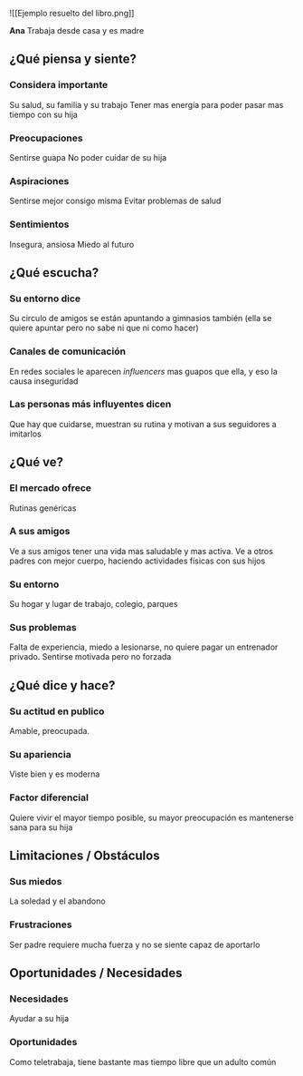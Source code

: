 ![[Ejemplo resuelto del libro.png]]

**Ana**
Trabaja desde casa y es madre


## ¿Qué piensa y siente?

### Considera importante
Su salud, su familia y su trabajo
Tener mas energía para poder pasar mas tiempo con su hija

### Preocupaciones
Sentirse guapa
No poder cuidar de su hija

### Aspiraciones
Sentirse mejor consigo misma
Evitar problemas de salud

### Sentimientos
Insegura, ansiosa
Miedo al futuro


## ¿Qué escucha?

### Su entorno dice
Su circulo de amigos se están apuntando a gimnasios también (ella se quiere apuntar pero no sabe ni que ni como hacer)

### Canales de comunicación
En redes sociales le aparecen *influencers* mas guapos que ella, y eso la causa inseguridad

### Las personas más influyentes dicen
Que hay que cuidarse, muestran su rutina y motivan a sus seguidores a imitarlos

## ¿Qué ve?


### El mercado ofrece
Rutinas genéricas 

### A sus amigos
Ve a sus amigos tener una vida mas saludable y mas activa.
Ve a otros padres con mejor cuerpo, haciendo actividades físicas con sus hijos

### Su entorno
Su hogar y lugar de trabajo, colegio, parques

### Sus problemas
Falta de experiencia, miedo a lesionarse, no quiere pagar un entrenador privado. Sentirse motivada pero no forzada

## ¿Qué dice y hace?

### Su actitud en publico
Amable, preocupada.

### Su apariencia
Viste bien y es moderna

### Factor diferencial
Quiere vivir el mayor tiempo posible, su mayor preocupación es mantenerse sana para su hija


## Limitaciones / Obstáculos
### Sus miedos
La soledad y el abandono

### Frustraciones
Ser padre requiere mucha fuerza y no se siente capaz de aportarlo

## Oportunidades / Necesidades

### Necesidades
Ayudar a su hija

### Oportunidades
Como teletrabaja, tiene bastante mas tiempo libre que un adulto común
